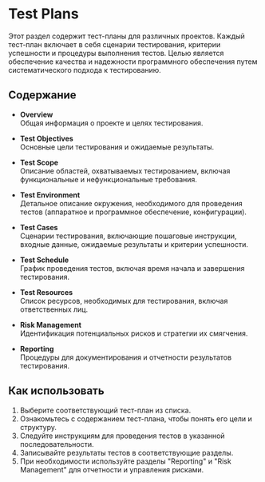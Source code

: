 
# Test Plans

Этот раздел содержит тест-планы для различных проектов. Каждый тест-план включает в себя сценарии тестирования, критерии успешности и процедуры выполнения тестов. Целью является обеспечение качества и надежности программного обеспечения путем систематического подхода к тестированию.

## Содержание

- **Overview**  
  Общая информация о проекте и целях тестирования.

- **Test Objectives**  
  Основные цели тестирования и ожидаемые результаты.

- **Test Scope**  
  Описание областей, охватываемых тестированием, включая функциональные и нефункциональные требования.

- **Test Environment**  
  Детальное описание окружения, необходимого для проведения тестов (аппаратное и программное обеспечение, конфигурации).

- **Test Cases**  
  Сценарии тестирования, включающие пошаговые инструкции, входные данные, ожидаемые результаты и критерии успешности.

- **Test Schedule**  
  График проведения тестов, включая время начала и завершения тестирования.

- **Test Resources**  
  Список ресурсов, необходимых для тестирования, включая ответственных лиц.

- **Risk Management**  
  Идентификация потенциальных рисков и стратегии их смягчения.

- **Reporting**  
  Процедуры для документирования и отчетности результатов тестирования.

## Как использовать

1. Выберите соответствующий тест-план из списка.
2. Ознакомьтесь с содержанием тест-плана, чтобы понять его цели и структуру.
3. Следуйте инструкциям для проведения тестов в указанной последовательности.
4. Записывайте результаты тестов в соответствующие разделы.
5. При необходимости используйте разделы "Reporting" и "Risk Management" для отчетности и управления рисками.